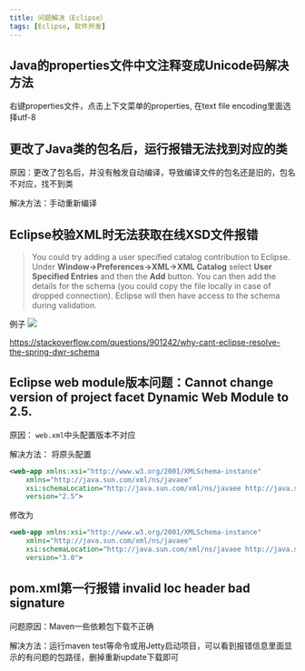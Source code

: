 ```yaml
---
title: 问题解决（Eclipse）
tags: [Eclipse, 软件开发]
---
```


## Java的properties文件中文注释变成Unicode码解决方法

右键properties文件，点击上下文菜单的properties, 在text file encoding里面选择utf-8

## 更改了Java类的包名后，运行报错无法找到对应的类

原因：更改了包名后，并没有触发自动编译，导致编译文件的包名还是旧的，包名不对应，找不到类

解决方法：手动重新编译

## Eclipse校验XML时无法获取在线XSD文件报错

>You could try adding a user specified catalog contribution to Eclipse. Under **Window->Preferences->XML->XML Catalog** select **User Specified Entries** and then the **Add** button.
>You can then add the details for the schema (you could copy the file locally in case of dropped connection). Eclipse will then have access to the schema during validation.

例子
![](https://oliver-blog.oss-cn-shenzhen.aliyuncs.com/20240405074823.png)

https://stackoverflow.com/questions/901242/why-cant-eclipse-resolve-the-spring-dwr-schema

## Eclipse web module版本问题：Cannot change version of project facet Dynamic Web Module to 2.5.

原因：
`web.xml`中头配置版本不对应

解决方法：
将原头配置
```xml
<web-app xmlns:xsi="http://www.w3.org/2001/XMLSchema-instance"
    xmlns="http://java.sun.com/xml/ns/javaee"
    xsi:schemaLocation="http://java.sun.com/xml/ns/javaee http://java.sun.com/xml/ns/javaee/web-app_2_5.xsd"
    version="2.5">
```

修改为
```xml
<web-app xmlns:xsi="http://www.w3.org/2001/XMLSchema-instance"
    xmlns="http://java.sun.com/xml/ns/javaee"
    xsi:schemaLocation="http://java.sun.com/xml/ns/javaee http://java.sun.com/xml/ns/javaee/web-app_3_0.xsd"
    version="3.0">
```

## pom.xml第一行报错 invalid loc header bad signature

问题原因：Maven一些依赖包下载不正确

解决方法：运行maven test等命令或用Jetty启动项目，可以看到报错信息里面显示的有问题的包路径，删掉重新update下载即可